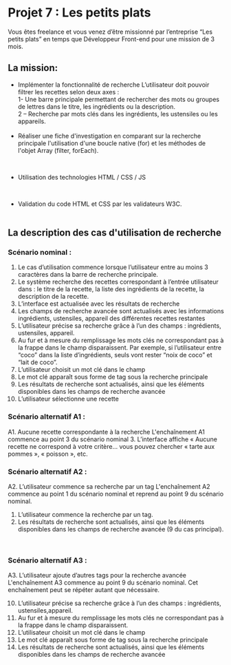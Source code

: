 # Projet 7 : Les petits plats


Vous êtes freelance et vous venez d’être missionné par l’entreprise “Les petits plats” en temps que Développeur Front-end pour une mission de 3 mois. 

## **La mission:**
- Implémenter la fonctionnalité de recherche
L’utilisateur doit pouvoir filtrer les recettes selon deux axes : <br>
1- Une barre principale permettant de rechercher des mots ou
groupes de lettres dans le titre, les ingrédients ou la
description. <br>
2 – Recherche par mots clés dans les ingrédients, les ustensiles ou les appareils.
<br> <br>
- Réaliser une fiche d'investigation en comparant sur la recherche principale l'utilisation d'une boucle native (for) et les méthodes de l'objet Array (filter, forEach).
<br>

- Utilisation des technologies HTML / CSS / JS
<br> 

- Validation du code HTML et CSS par les validateurs W3C.
<br> <br>
## **La description des cas d'utilisation de recherche**

### **Scénario nominal** :

1. Le cas d’utilisation commence lorsque l’utilisateur entre au moins 3 caractères dans la
barre de recherche principale.
2. Le système recherche des recettes correspondant à l’entrée utilisateur dans : le titre de
la recette, la liste des ingrédients de la recette, la description de la recette.
3. L’interface est actualisée avec les résultats de recherche
4. Les champs de recherche avancée sont actualisés avec les informations ingrédients,
ustensiles, appareil des différentes recettes restantes
5. L’utilisateur précise sa recherche grâce à l’un des champs : ingrédients, ustensiles,
appareil.
6. Au fur et à mesure du remplissage les mots clés ne correspondant pas à la frappe dans le
champ disparaissent. Par exemple, si l’utilisateur entre “coco” dans la liste d’ingrédients,
seuls vont rester “noix de coco” et “lait de coco”.
7. L’utilisateur choisit un mot clé dans le champ
8. Le mot clé apparaît sous forme de tag sous la recherche principale
9. Les résultats de recherche sont actualisés, ainsi que les éléments disponibles dans les
champs de recherche avancée
10. L’utilisateur sélectionne une recette

### **Scénario alternatif A1 :**

A1. Aucune recette correspondante à la recherche
L'enchaînement A1 commence au point 3 du scénario nominal
3. L’interface affiche « Aucune recette ne correspond à votre critère… vous pouvez
chercher « tarte aux pommes », « poisson », etc.
<br>

### **Scénario alternatif A2 :**
A2. L’utilisateur commence sa recherche par un tag
L'enchaînement A2 commence au point 1 du scénario nominal et reprend au point 9 du scénario nominal.
1. L’utilisateur commence la recherche par un tag.
2. Les résultats de recherche sont actualisés, ainsi que les éléments disponibles dans les
champs de recherche avancée (9 du cas principal).
<br>

### **Scénario alternatif A3 :**
A3. L’utilisateur ajoute d’autres tags pour la recherche avancée
L'enchaînement A3 commence au point 9 du scénario nominal. Cet enchaînement peut se répéter autant que nécessaire. <br>

10. L’utilisateur précise sa recherche grâce à l’un des champs : ingrédients, ustensiles,appareil. 
11. Au fur et à mesure du remplissage les mots clés ne correspondant pas à la frappe dans le champ disparaissent.
12. L’utilisateur choisit un mot clé dans le champ
13. Le mot clé apparaît sous forme de tag sous la recherche principale
14. Les résultats de recherche sont actualisés, ainsi que les éléments disponibles dans les
champs de recherche avancée